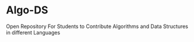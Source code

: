 # Algo-DS
Open Repository For Students to Contribute Algorithms and Data Structures in different Languages
